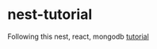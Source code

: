 # nest-tutorial

Following this nest, react, mongodb [tutorial](https://auth0.com/blog/modern-full-stack-development-with-nestjs-react-typescript-and-mongodb-part-1/)